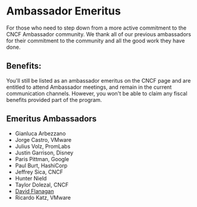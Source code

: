 # Ambassador Emeritus

For those who need to step down from a more active commitment to the CNCF Ambassador community. We thank all of our previous ambassadors for their commitment to the community and all the good work they have done.

## Benefits:

You'll still be listed as an ambassador emeritus on the CNCF page and are entitled to attend Ambassador meetings, and remain in the current communication channels. However, you won't be able to claim any fiscal benefits provided part of the program.

## Emeritus Ambassadors

* Gianluca Arbezzano
* Jorge Castro, VMware
* Julius Volz, PromLabs
* Justin Garrison, Disney
* Paris Pittman, Google
* Paul Burt, HashiCorp
* Jeffrey Sica, CNCF
* Hunter Nield
* Taylor Dolezal, CNCF
* [David Flanagan](@rawkode)
* Ricardo Katz, VMware
